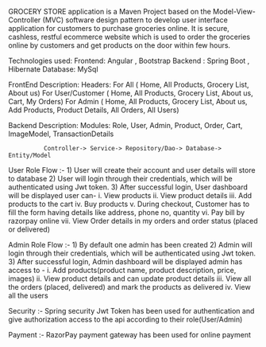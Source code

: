 GROCERY STORE application is a Maven Project based on the Model-View-Controller (MVC) software design pattern to develop user interface application for customers to purchase groceries online. It is secure, cashless, restful ecommerce website which is used to order the groceries online by customers and get products on the door within few hours.

Technologies used: Frontend: Angular , Bootstrap Backend : Spring Boot , Hibernate Database: MySql

FrontEnd Description: Headers: For All ( Home, All Products, Grocery List, About us) For User/Customer ( Home, All Products, Grocery List, About us, Cart, My Orders) For Admin ( Home, All Products, Grocery List, About us, Add Products, Product Details, All Orders, All Users)

Backend Description: Modules: Role, User, Admin, Product, Order, Cart, ImageModel, TransactionDetails

              Controller-> Service-> Repository/Dao-> Database-> Entity/Model
User Role Flow :- 1) User will create their account and user details will store to database 2) User will login through their credentials, which will be authenticated using Jwt token. 3) After successful login, User dashboard will be displayed user can- i. View products ii. View product details iii. Add products to the cart iv. Buy products v. During checkout, Customer has to fill the form having details like address, phone no, quantity vi. Pay bill by razorpay online vii. View Order details in my orders and order status (placed or delivered)

Admin Role Flow :- 1) By default one admin has been created 2) Admin will login through their credentials, which will be authenticated using Jwt token. 3) After successful login, Admin dashboard will be displayed admin has access to - i. Add products(product name, product description, price, images) ii. View product details and can update product details iii. View all the orders (placed, delivered) and mark the products as delivered iv. View all the users

Security :- Spring security Jwt Token has been used for authentication and give authorization access to the api according to their role(User/Admin)

Payment :- RazorPay payment gateway has been used for online payment
